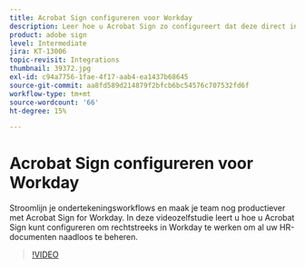 ```yaml
---
title: Acrobat Sign configureren voor Workday
description: Leer hoe u Acrobat Sign zo configureert dat deze direct in Workday werkt voor een naadloos beheer van al uw HR-documenten
product: adobe sign
level: Intermediate
jira: KT-13006
topic-revisit: Integrations
thumbnail: 39372.jpg
exl-id: c94a7756-1fae-4f17-aab4-ea1437b68645
source-git-commit: aa8fd589d214879f2bfcb6bc54576c707532fd6f
workflow-type: tm+mt
source-wordcount: '66'
ht-degree: 15%

---
```


#  Acrobat Sign configureren voor Workday

Stroomlijn je ondertekeningsworkflows en maak je team nog productiever met Acrobat Sign for Workday. In deze videozelfstudie leert u hoe u Acrobat Sign kunt configureren om rechtstreeks in Workday te werken om al uw HR-documenten naadloos te beheren.

>[!VIDEO](https://video.tv.adobe.com/v/39372?quality=12&learn=on&hidetitle=true)
